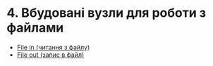 # 4. Вбудовані вузли для роботи з файлами

- [File in (читання з файлу)](filein.md)
- [File out (запис в файл)](fileout.md)